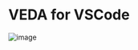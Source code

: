 # VEDA for VSCode

![image](https://user-images.githubusercontent.com/1403842/50538003-a8c05180-0bab-11e9-952a-1f89f8e004de.png)

